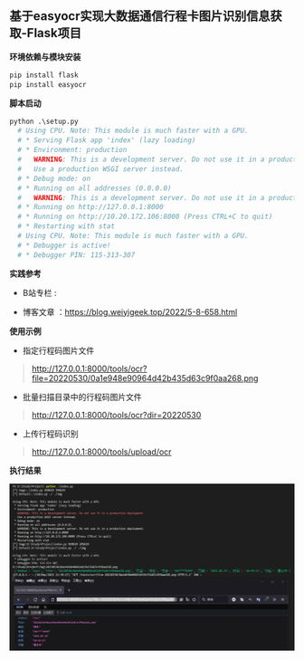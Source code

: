 ## 基于easyocr实现大数据通信行程卡图片识别信息获取-Flask项目

**环境依赖与模块安装**

```bash
pip install flask
pip install easyocr
```

**脚本启动**
```python
python .\setup.py
  # Using CPU. Note: This module is much faster with a GPU.
  # * Serving Flask app 'index' (lazy loading)
  # * Environment: production
  #   WARNING: This is a development server. Do not use it in a production deployment.
  #   Use a production WSGI server instead.
  # * Debug mode: on
  # * Running on all addresses (0.0.0.0)
  #   WARNING: This is a development server. Do not use it in a production deployment.
  # * Running on http://127.0.0.1:8000
  # * Running on http://10.20.172.106:8000 (Press CTRL+C to quit)
  # * Restarting with stat
  # Using CPU. Note: This module is much faster with a GPU.
  # * Debugger is active!
  # * Debugger PIN: 115-313-307
```

**实践参考**

- B站专栏 :

- 博客文章 ：https://blog.weiyigeek.top/2022/5-8-658.html



**使用示例**

- 指定行程码图片文件

> http://127.0.0.1:8000/tools/ocr?file=20220530/0a1e948e90964d42b435d63c9f0aa268.png

- 批量扫描目录中的行程码图片文件

> http://127.0.0.1:8000/tools/ocr?dir=20220530

- 上传行程码识别

> http://127.0.0.1:8000/tools/upload/ocr




**执行结果**


![](./img/image-20220530215301119.png)


